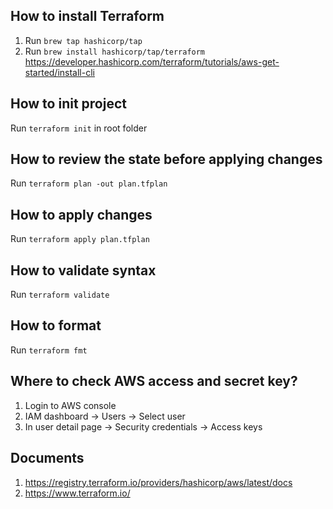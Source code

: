 ## How to install Terraform
1. Run `brew tap hashicorp/tap`
2. Run `brew install hashicorp/tap/terraform`
https://developer.hashicorp.com/terraform/tutorials/aws-get-started/install-cli

## How to init project
Run `terraform init` in root folder

## How to review the state before applying changes
Run `terraform plan -out plan.tfplan`

## How to apply changes
Run `terraform apply plan.tfplan`

## How to validate syntax
Run `terraform validate`

## How to format
Run `terraform fmt`

## Where to check AWS access and secret key?
1. Login to AWS console
2. IAM dashboard -> Users -> Select user
3. In user detail page -> Security credentials -> Access keys

## Documents
1. https://registry.terraform.io/providers/hashicorp/aws/latest/docs
2. https://www.terraform.io/
